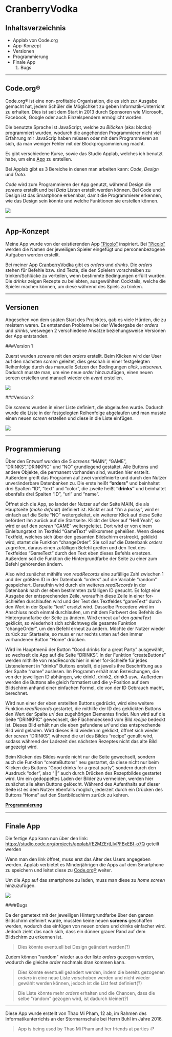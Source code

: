 # CranberryVodka

## Inhaltsverzeichnis

- Applab von Code.org
- App-Konzept
- Versionen
- Programmierung
- Finale App
  1. Bugs
  
  

___________________

## Code.org®

Code.org® ist eine non-profitable Organisation, die es sich zur Ausgabe gemacht hat, jedem Schüler die Möglichkeit zu geben Informatik-Unterricht zu erhalten. Dies ist seit dem Start in 2013 durch Sponsoren wie Microsoft, Facebook, Google oder auch Einzelspendern ermöglicht worden. 

Die benutzte Sprache ist JavaScript, welche zu *Blöcken* (aka: blocks) programmiert wurden, wodurch die angehenden Programmierer nicht viel Erfahrung mir JavaScrip haben müssen oder mit dem Programmieren an sich, da man weniger Fehler mit der Blockprogrammierung macht. 



Es gibt verschiedene Kurse, sowie das Studio Applab, welches ich benutzt habe, um eine [App](https://code.org/educate/applab) zu erstellen.

Bei Applab gibt es 3 Bereiche in denen man arbeiten kann: *Code*, *Design* und *Data*.

*Code* wird zum Programmieren der App genutzt, während Design die *screens* erstellt und bei *Data* Listen erstellt werden können. 
Bei Code und Design ist das Smartphone erkennbar, damit die Programmierer erkennen, wie das Design sein könnte und welche Funktionen sie erstellen können.



![](https://github.com/thaomipham/CranberryVodka/blob/master/Screenshot%202016-11-27%2019.32.17.png)
__________________

## App-Konzept

Meine App wurde von der existierenden App ["Picolo"](https://play.google.com/store/apps/details?id=com.picolo.android&hl=de) inspiriert. Bei ["Picolo"](https://play.google.com/store/apps/details?id=com.picolo.android&hl=de) werden die Namen der jeweiligen Spieler eingefügt und personenbezogene Aufgaben werden erstellt. 

Bei meiner App [CranberryVodka](https://studio.code.org/projects/applab/fE2MZErtLIvPFBxEBf-o7Q) gibt es *orders* und *drinks*. Die *orders* stehen für Befehle bzw. sind Texte, die den Spielern vorschreiben zu trinken/Schlücke zu verteilen, wenn bestimmte Bedingungen erfüllt wurden. Die *drinks* zeigen Rezepte zu beliebten, ausgewählten Cocktails, welche die Spieler machen können, um diese während des Spiels zu trinken.


_________

## Versionen

Abgesehen von dem späten Start des Projektes, gab es viele Hürden, die zu meistern waren. Es entstanden Probleme bei der Wiedergabe der *orders* und *drinks*, weswegen 2 verschiedene Ansätze beziehungsweise Versionen der App entstanden.

###Version 1

Zuerst wurden *screens* mit den *orders* erstellt. Beim Klicken wird der User auf den nächsten *screen* geleitet, dies geschah in einer festgelegten Reihenfolge durch das manuelle Setzen der Bedingungen *click*, *setscreen*. Dadurch musste man, um eine neue *order* hinzuzufügen, einen neuen screen erstellen und manuell wieder ein *event* erstellen. 

![](https://github.com/thaomipham/CranberryVodka/blob/master/Screenshot%202016-11-27%2021.28.01.png)

###Version 2

Die *screens* wurden in einer Liste definiert, die abgelaufen wurde. Dadurch wurde die Liste in der festgelegten Reihenfolge abgelaufen und man musste einen neuen *screen* erstellen und diese in die Liste einfügen.  

![](https://github.com/thaomipham/CranberryVodka/blob/master/Screenshot%202016-11-27%2021.32.19.png)

______

## Programmierung

Über den Entwurf wurden die 5 *screens* “MAIN”, “GAME”, “DRINKS”,”DRINKPIC” und “NO” grundlegend gestaltet. Alle Buttons und andere Objekte, die permanent vorhanden sind, wurden hier erstellt. Außerdem greift das Programm auf zwei vordefinierte und durch den Nutzer unveränderbare Datenbanken zu. Die erste heißt **“orders”** und beinhaltet drei Spalten “ID”, “text” und “color”, die zweite heißt **“drinks”** und beinhaltet ebenfalls drei Spalten “ID”, “url” und “name”.


Öffnet sich die App, so landet der Nutzer auf der Seite MAIN, die als Hauptseite (*make default*) definiert ist. Klickt er auf “I’m a pussy”, wird er einfach auf die Seite “NO” weitergeleitet, ein weiterer Klick auf diese Seite befördert ihn zurück auf die Startseite. 
Klickt der User auf “Hell Yeah”, so wird er auf den *screen* “GAME” weitergeleitet. Dort wird er von einem Einleitungstext im Textfeld “GameText” willkommen geheißen. Wenn dieses Textfeld, welches sich über den gesamten Bildschirm erstreckt, geklickt wird, startet die Funktion “changeOrder”. Sie soll auf die Datenbank *orders* zugreifen, daraus einen zufälligen Befehl greifen und den Text des Textfeldes “GameText” durch den Text eben dieses Befehls ersetzen. Außerdem soll die Funktion die Hintergrundfarbe der Seite zu einer zum Befehl gehörenden ändern.


Also wird zunächst mithilfe von *readRecords* eine zufällige Zahl zwischen 1 und der größten ID in der Datenbank “orders” auf die Variable “random” gespeichert. Daraufhin wird durch ein weiteres *readRecords* in der Datenbank nach der eben bestimmten zufälligen ID gesucht. Es folgt eine Ausgabe der entsprechenden Zeile, woraufhin diese Zeile in einer for-Schleifen durchlaufen wird und der Text des Textfeldes “gameText” durch den Wert in der Spalte “text” ersetzt wird. 
Dasselbe Procedere wird im Anschluss noch einmal durchlaufen, um mit dem Farbwert des Befehls die Hintergrundfarbe der Seite zu ändern.
Wird erneut auf den *gameText* geklickt, so wiederholt sich schlichtweg die gesamte Funktion “changeOrder”, um den Befehl erneut zu ändern. Möchte der Nutzer wieder zurück zur Startseite, so muss er nur rechts unten auf den immer vorhandenen Button “Home” drücken.


Wird im Hauptmenü der Button “Good drinks for a great Party” ausgewählt, so wechselt die App auf die Seite “DRINKS”.
In der Funktion “createButtons” werden mithilfe von readRecords hier in einer for-Schleife für jedes Listenelement in “drinks” Buttons erstellt, die jeweils ihre Beschriftung aus der Spalte “name” auslesen. Im Programm erhält man Bezeichungen, die von der jeweiligen ID abhängen, wie drink1, drink2, drink3 usw.. Außerdem werden die Buttons alle gleich formatiert und die y-Position auf dem Bildschirm anhand einer einfachen Formel, die von der ID Gebrauch macht, berechnet.
	
Wird nun einer der eben erstellten Buttons gedrückt, wird eine weitere Funktion *readRecords* gestartet, die mithilfe der ID des geklickten Buttons den Wert der Spalte *url* des zugehörigen Elementes findet. Nun wird auf die Seite “DRINKPIC” gewechselt, die Flächendeckend vom Bild *recipe* bedeckt ist. Dieses Bild erhält nun die eben gefundene *url* und das entsprechende Bild wird geladen. Wird dieses Bild wiederum geklickt, öffnet sich wieder der *screen* “DRINKS”, während die url des Bildes “recipe” genullt wird, sodass während der Ladezeit des nächsten Rezeptes nicht das alte Bild angezeigt wird.


Beim Klicken des Bildes wurde nicht nur die Seite gewechselt, sondern auch die Funktion “createButtons” neu gestartet, da diese nicht nur beim Klicken des Buttons “Good drinks for a great party”, sondern durch den Ausdruck “oder”, also “||” auch durch Drücken des Rezeptbildes gestartet wird. Um ein gedoppeltes Laden der Bilder zu vermeiden, werden hier zunächst alle alten Buttons gelöscht. Während des Aufenthalts auf dieser Seite ist es dem Nutzer ebenfalls möglich, jederzeit durch ein Drücken des Buttons “Home” auf den Startbildschirm zurück zu kehren.
 
 [**Programmierung**](https://studio.code.org/projects/applab/fE2MZErtLIvPFBxEBf-o7Q/view)
 
_____________


## Finale App

Die fertige App kann nun über den link: 
 https://studio.code.org/projects/applab/fE2MZErtLIvPFBxEBf-o7Q 
 geteilt werden
 
Wenn man den link öffnet, muss erst das Alter des Users angegeben werden. Applab verbietet es Minderjährigen die Apps auf dem Smartphone zu speichern und leitet diese zu [Code.org®](https://studio.code.org/) weiter. 

Um die App auf das smartphone zu laden, muss man diese zu *home screen* hinzuzufügen.

![](https://github.com/thaomipham/CranberryVodka/blob/master/iphonescreenshotapplab.PNG) 

####Bugs

Da der gametext mit der jeweiligen Hintergrundfarbe über den ganzen Bildschirm definiert wurde, mussten keine neuen **screens** geschaffen werden, wodurch das einfügen von neuen orders und drinks einfacher wird. Jedoch zieht das nach sich, dass ein dünner grauer Rand auf dem Bildschirm zu erkennen ist.
> Dies könnte eventuell bei Design geändert werden(?) 

Zudem können "random" wieder aus der liste *orders* gezogen werden, wodurch die gleiche *order* nochmals dran kommen kann.
> Dies könnte eventuell geändert werden, indem die bereits gezogenen *orders* in eine neue Liste verschoben werden und nicht wieder gewählt werden können, jedoch ist die List fest definiert(?)

> Die Liste könnte mehr *orders* erhalten und die Chancen, dass die selbe "random" gezogen wird, ist dadurch kleiner(?) 


______
Diese App wurde erstellt von Thao Mi Pham, 12 ab, im Rahmen des Informatikunterrichts an der Stormarnschule bei Herrn Buhl im Jahre 2016.

> App is being used by Thao Mi Pham and her friends at parties :P
 
